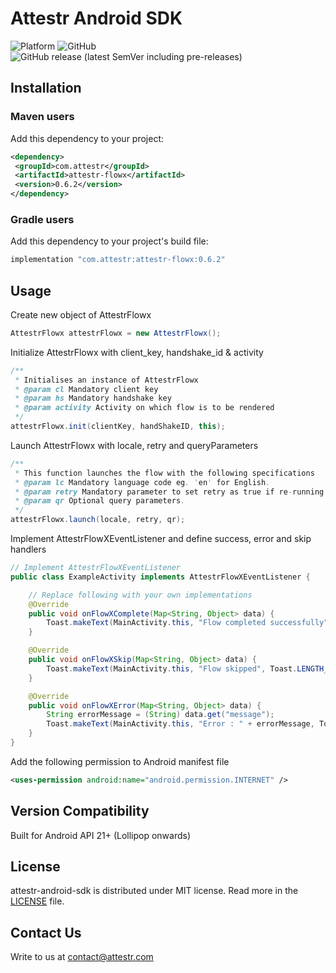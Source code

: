 # Attestr Android SDK

![Platform](https://img.shields.io/badge/Android-3DDC84?style=for-the-badge&logo=android&logoColor=white)
![GitHub](https://img.shields.io/github/license/attestr/android-sample-app)
![GitHub release (latest SemVer including pre-releases)](https://img.shields.io/github/v/release/attestr/android-sample-app?include_prereleases)

## Installation

### Maven users

Add this dependency to your project:

```xml
<dependency>
 <groupId>com.attestr</groupId>
 <artifactId>attestr-flowx</artifactId>
 <version>0.6.2</version>
</dependency>
```

### Gradle users

Add this dependency to your project's build file:

```groovy
implementation "com.attestr:attestr-flowx:0.6.2"
```

## Usage

Create new object of AttestrFlowx

```java
AttestrFlowx attestrFlowx = new AttestrFlowx();
```

Initialize AttestrFlowx with client_key, handshake_id & activity

```java
/**
 * Initialises an instance of AttestrFlowx
 * @param cl Mandatory client key
 * @param hs Mandatory handshake key
 * @param activity Activity on which flow is to be rendered
 */
attestrFlowx.init(clientKey, handShakeID, this);
```

Launch AttestrFlowx with locale, retry and queryParameters

```java
/**
 * This function launches the flow with the following specifications
 * @param lc Mandatory language code eg. 'en' for English.
 * @param retry Mandatory parameter to set retry as true if re-running the flow for a previously used handshake.
 * @param qr Optional query parameters.
 */
attestrFlowx.launch(locale, retry, qr);
```

Implement AttestrFlowXEventListener and define success, error and skip handlers

```java
// Implement AttestrFlowXEventListener 
public class ExampleActivity implements AttestrFlowXEventListener {

    // Replace following with your own implementations
    @Override
    public void onFlowXComplete(Map<String, Object> data) {
        Toast.makeText(MainActivity.this, "Flow completed successfully", Toast.LENGTH_SHORT).show();
    }

    @Override
    public void onFlowXSkip(Map<String, Object> data) {
        Toast.makeText(MainActivity.this, "Flow skipped", Toast.LENGTH_SHORT).show();
    }

    @Override
    public void onFlowXError(Map<String, Object> data) {
        String errorMessage = (String) data.get("message");
        Toast.makeText(MainActivity.this, "Error : " + errorMessage, Toast.LENGTH_SHORT).show();
    }
}
```

Add the following permission to Android manifest file

```xml
<uses-permission android:name="android.permission.INTERNET" />
```

## Version Compatibility
Built for Android API 21+ (Lollipop onwards)
 
## License
attestr-android-sdk is distributed under MIT license. Read more in the [LICENSE](LICENSE) file.

## Contact Us
Write to us at [contact@attestr.com](mailto:contact@attestr.com)